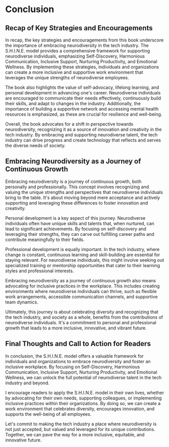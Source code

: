 # Conclusion

## Recap of Key Strategies and Encouragements

In recap, the key strategies and encouragements from this book underscore the importance of embracing neurodiversity in the tech industry. The S.H.I.N.E. model provides a comprehensive framework for supporting neurodiverse individuals, emphasizing Self-Discovery, Harmonious Communication, Inclusive Support, Nurturing Productivity, and Emotional Wellness. By implementing these strategies, individuals and organizations can create a more inclusive and supportive work environment that leverages the unique strengths of neurodiverse employees.

The book also highlights the value of self-advocacy, lifelong learning, and personal development in advancing one's career. Neurodiverse individuals are encouraged to communicate their needs effectively, continuously build their skills, and adapt to changes in the industry. Additionally, the importance of building a supportive network and accessing mental health resources is emphasized, as these are crucial for resilience and well-being.

Overall, the book advocates for a shift in perspective towards neurodiversity, recognizing it as a source of innovation and creativity in the tech industry. By embracing and supporting neurodiverse talent, the tech industry can drive progress and create technology that reflects and serves the diverse needs of society.

## Embracing Neurodiversity as a Journey of Continuous Growth

Embracing neurodiversity is a journey of continuous growth, both personally and professionally. This concept involves recognizing and valuing the unique strengths and perspectives that neurodiverse individuals bring to the table. It's about moving beyond mere acceptance and actively supporting and leveraging these differences to foster innovation and creativity.

Personal development is a key aspect of this journey. Neurodiverse individuals often have unique skills and talents that, when nurtured, can lead to significant achievements. By focusing on self-discovery and leveraging their strengths, they can carve out fulfilling career paths and contribute meaningfully to their fields.

Professional development is equally important. In the tech industry, where change is constant, continuous learning and skill-building are essential for staying relevant. For neurodiverse individuals, this might involve seeking out specialized training or mentorship opportunities that cater to their learning styles and professional interests.

Embracing neurodiversity as a journey of continuous growth also means advocating for inclusive practices in the workplace. This includes creating environments where neurodiverse individuals can thrive, such as flexible work arrangements, accessible communication channels, and supportive team dynamics.

Ultimately, this journey is about celebrating diversity and recognizing that the tech industry, and society as a whole, benefits from the contributions of neurodiverse individuals. It's a commitment to personal and professional growth that leads to a more inclusive, innovative, and vibrant future.

## Final Thoughts and Call to Action for Readers

In conclusion, the S.H.I.N.E. model offers a valuable framework for individuals and organizations to embrace neurodiversity and foster an inclusive workplace. By focusing on Self-Discovery, Harmonious Communication, Inclusive Support, Nurturing Productivity, and Emotional Wellness, we can unlock the full potential of neurodiverse talent in the tech industry and beyond.

I encourage readers to apply the S.H.I.N.E. model in their own lives, whether by advocating for their own needs, supporting colleagues, or implementing inclusive practices within their organizations. By doing so, we can create a work environment that celebrates diversity, encourages innovation, and supports the well-being of all employees.

Let's commit to making the tech industry a place where neurodiversity is not just accepted, but valued and leveraged for its unique contributions. Together, we can pave the way for a more inclusive, equitable, and innovative future.
